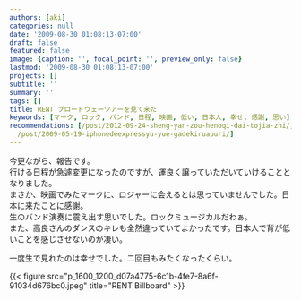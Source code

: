 ```yaml
---
authors: [aki]
categories: null
date: '2009-08-30 01:08:13-07:00'
draft: false
featured: false
image: {caption: '', focal_point: '', preview_only: false}
lastmod: '2009-08-30 01:08:13-07:00'
projects: []
subtitle: ''
summary: ''
tags: []
title: RENT ブロードウェーツアーを見て来た
keywords: [マーク, ロック, バンド, 日程, 映画, 低い, 日本人, 幸せ, 感謝, 思い]
recommendations: [/post/2012-09-24-sheng-yan-zou-henoqi-dai-tojia-zhi/, /post/2017-07-30_culture-map/,
  /post/2009-05-19-iphonedeexpressyu-yue-gadekiruapuri/]
---
```


今更ながら、報告です。  
行ける日程が急遽変更になったのですが、運良く譲っていただいていけることとなりました。  
まさか、映画でみたマークに、ロジャーに会えるとは思っていませんでした。日本に来たことに感謝。  
生のバンド演奏に震え出す思いでした。ロックミュージカルだわぁ。  
また、高良さんのダンスのキレも全然違っていてよかったです。日本人で背が低いことを感じさせないのが凄い。

一度生で見れたのは幸せでした。二回目もみたくなったくらい。

{{< figure src="p_1600_1200_d07a4775-6c1b-4fe7-8a6f-91034d676bc0.jpeg" title="RENT Billboard" >}}